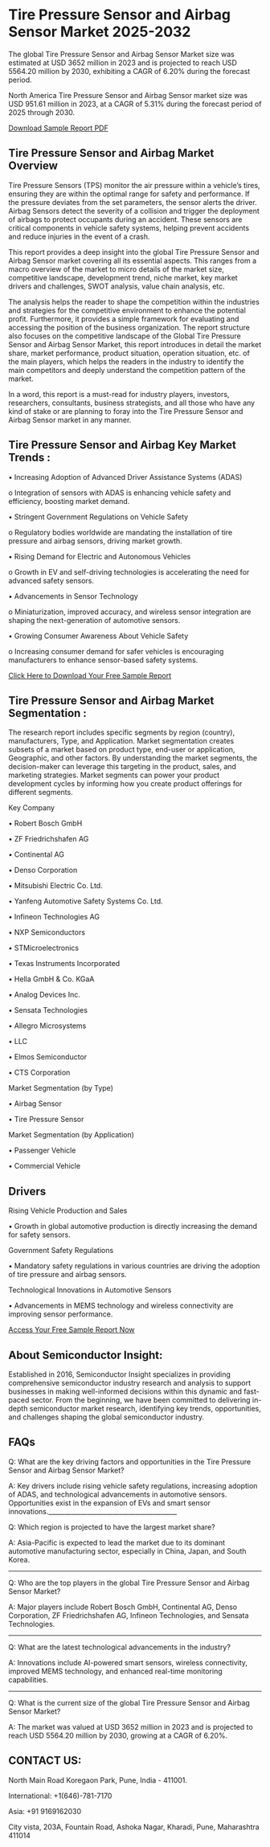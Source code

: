 <h1>Tire Pressure Sensor and Airbag Sensor Market 2025-2032</h1>

The global Tire Pressure Sensor and Airbag Sensor Market size was estimated at USD 3652 million in 2023 and is projected to reach USD 5564.20 million by 2030, exhibiting a CAGR of 6.20% during the forecast period.

North America Tire Pressure Sensor and Airbag Sensor market size was USD 951.61 million in 2023, at a CAGR of 5.31% during the forecast period of 2025 through 2030.

[Download Sample Report PDF](https://semiconductorinsight.com/download-sample-report/?product_id=82312)

<h2>Tire Pressure Sensor and Airbag Market Overview</h2>

Tire Pressure Sensors (TPS) monitor the air pressure within a vehicle’s tires, ensuring they are within the optimal range for safety and performance. If the pressure deviates from the set parameters, the sensor alerts the driver. Airbag Sensors detect the severity of a collision and trigger the deployment of airbags to protect occupants during an accident. These sensors are critical components in vehicle safety systems, helping prevent accidents and reduce injuries in the event of a crash.

This report provides a deep insight into the global Tire Pressure Sensor and Airbag Sensor market covering all its essential aspects. This ranges from a macro overview of the market to micro details of the market size, competitive landscape, development trend, niche market, key market drivers and challenges, SWOT analysis, value chain analysis, etc.

The analysis helps the reader to shape the competition within the industries and strategies for the competitive environment to enhance the potential profit. Furthermore, it provides a simple framework for evaluating and accessing the position of the business organization. The report structure also focuses on the competitive landscape of the Global Tire Pressure Sensor and Airbag Sensor Market, this report introduces in detail the market share, market performance, product situation, operation situation, etc. of the main players, which helps the readers in the industry to identify the main competitors and deeply understand the competition pattern of the market.

In a word, this report is a must-read for industry players, investors, researchers, consultants, business strategists, and all those who have any kind of stake or are planning to foray into the Tire Pressure Sensor and Airbag Sensor market in any manner.

<h2>Tire Pressure Sensor and Airbag Key Market Trends  :</h2>

•	Increasing Adoption of Advanced Driver Assistance Systems (ADAS)

o	Integration of sensors with ADAS is enhancing vehicle safety and efficiency, boosting market demand.

•	Stringent Government Regulations on Vehicle Safety

o	Regulatory bodies worldwide are mandating the installation of tire pressure and airbag sensors, driving market growth.

•	Rising Demand for Electric and Autonomous Vehicles

o	Growth in EV and self-driving technologies is accelerating the need for advanced safety sensors.

•	Advancements in Sensor Technology

o	Miniaturization, improved accuracy, and wireless sensor integration are shaping the next-generation of automotive sensors.

•	Growing Consumer Awareness About Vehicle Safety

o	Increasing consumer demand for safer vehicles is encouraging manufacturers to enhance sensor-based safety systems.



[Click Here to Download Your Free Sample Report](https://semiconductorinsight.com/report/tire-pressure-sensor-and-airbag-sensor-market/)

<h2>Tire Pressure Sensor and Airbag Market Segmentation :</h2>

The research report includes specific segments by region (country), manufacturers, Type, and Application. Market segmentation creates subsets of a market based on product type, end-user or application, Geographic, and other factors. By understanding the market segments, the decision-maker can leverage this targeting in the product, sales, and marketing strategies. Market segments can power your product development cycles by informing how you create product offerings for different segments.

Key Company

•	Robert Bosch GmbH

•	ZF Friedrichshafen AG

•	Continental AG

•	Denso Corporation

•	Mitsubishi Electric Co.	Ltd.

•	Yanfeng Automotive Safety Systems Co.	Ltd.

•	Infineon Technologies AG

•	NXP Semiconductors

•	STMicroelectronics

•	Texas Instruments Incorporated

•	Hella GmbH & Co. KGaA

•	Analog Devices Inc.

•	Sensata Technologies

•	Allegro Microsystems

•	LLC

•	Elmos Semiconductor

•	CTS Corporation

Market Segmentation (by Type)

•	Airbag Sensor

•	Tire Pressure Sensor

Market Segmentation (by Application)

•	Passenger Vehicle

•	Commercial Vehicle

<h2>Drivers</h2>

Rising Vehicle Production and Sales


•	Growth in global automotive production is directly increasing the demand for safety sensors.

Government Safety Regulations

•	Mandatory safety regulations in various countries are driving the adoption of tire pressure and airbag sensors.

Technological Innovations in Automotive Sensors

•	Advancements in MEMS technology and wireless connectivity are improving sensor performance.



[Access Your Free Sample Report Now](https://semiconductorinsight.com/report/tire-pressure-sensor-and-airbag-sensor-market/)


<h2>About Semiconductor Insight:</h2>

Established in 2016, Semiconductor Insight specializes in providing comprehensive semiconductor industry research and analysis to support businesses in making well-informed decisions within this dynamic and fast-paced sector. From the beginning, we have been committed to delivering in-depth semiconductor market research, identifying key trends, opportunities, and challenges shaping the global semiconductor industry.

<h2>FAQs</h2>

Q: What are the key driving factors and opportunities in the Tire Pressure Sensor and Airbag Sensor Market?

A: Key drivers include rising vehicle safety regulations, increasing adoption of ADAS, and technological advancements in automotive sensors. Opportunities exist in the expansion of EVs and smart sensor innovations.________________________________________

Q: Which region is projected to have the largest market share?

A: Asia-Pacific is expected to lead the market due to its dominant automotive manufacturing sector, especially in China, Japan, and South Korea.
________________________________________

Q: Who are the top players in the global Tire Pressure Sensor and Airbag Sensor Market?

A: Major players include Robert Bosch GmbH, Continental AG, Denso Corporation, ZF Friedrichshafen AG, Infineon Technologies, and Sensata Technologies.

________________________________________

Q: What are the latest technological advancements in the industry?

A: Innovations include AI-powered smart sensors, wireless connectivity, improved MEMS technology, and enhanced real-time monitoring capabilities.
________________________________________

Q: What is the current size of the global Tire Pressure Sensor and Airbag Sensor Market?

A: The market was valued at USD 3652 million in 2023 and is projected to reach USD 5564.20 million by 2030, growing at a CAGR of 6.20%.

<h2>CONTACT US:</h2>

North Main Road Koregaon Park, Pune, India - 411001.

International: +1(646)-781-7170

Asia: +91 9169162030


City vista, 203A, Fountain Road, Ashoka Nagar, Kharadi, Pune, Maharashtra 411014


